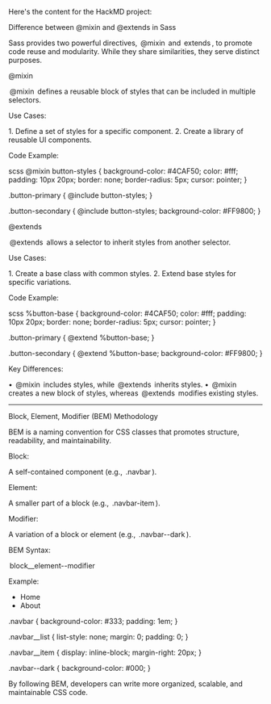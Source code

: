 Here's the content for the HackMD project:

Difference between @mixin and @extends in Sass

Sass provides two powerful directives, ⁠ @mixin ⁠ and ⁠ extends ⁠, to promote code reuse and modularity. While they share similarities, they serve distinct purposes.

@mixin

⁠ @mixin ⁠ defines a reusable block of styles that can be included in multiple selectors.

Use Cases:

1.⁠ ⁠Define a set of styles for a specific component.
2.⁠ ⁠Create a library of reusable UI components.

Code Example:

scss
@mixin button-styles {
  background-color: #4CAF50;
  color: #fff;
  padding: 10px 20px;
  border: none;
  border-radius: 5px;
  cursor: pointer;
}

.button-primary {
  @include button-styles;
}

.button-secondary {
  @include button-styles;
  background-color: #FF9800;
}


@extends

⁠ @extends ⁠ allows a selector to inherit styles from another selector.

Use Cases:

1.⁠ ⁠Create a base class with common styles.
2.⁠ ⁠Extend base styles for specific variations.

Code Example:

scss
%button-base {
  background-color: #4CAF50;
  color: #fff;
  padding: 10px 20px;
  border: none;
  border-radius: 5px;
  cursor: pointer;
}

.button-primary {
  @extend %button-base;
}

.button-secondary {
  @extend %button-base;
  background-color: #FF9800;
}


Key Differences:

•⁠  ⁠⁠ @mixin ⁠ includes styles, while ⁠ @extends ⁠ inherits styles.
•⁠  ⁠⁠ @mixin ⁠ creates a new block of styles, whereas ⁠ @extends ⁠ modifies existing styles.

---

Block, Element, Modifier (BEM) Methodology

BEM is a naming convention for CSS classes that promotes structure, readability, and maintainability.

Block:

A self-contained component (e.g., ⁠ .navbar ⁠).

Element:

A smaller part of a block (e.g., ⁠ .navbar-item ⁠).

Modifier:

A variation of a block or element (e.g., ⁠ .navbar--dark ⁠).

BEM Syntax:

⁠ block__element--modifier ⁠

Example:

<nav class="navbar">
  <ul class="navbar__list">
    <li class="navbar__item">Home</li>
    <li class="navbar__item">About</li>
  </ul>
</nav>



.navbar {
  background-color: #333;
  padding: 1em;
}

.navbar__list {
  list-style: none;
  margin: 0;
  padding: 0;
}

.navbar__item {
  display: inline-block;
  margin-right: 20px;
}

.navbar--dark {
  background-color: #000;
}


By following BEM, developers can write more organized, scalable, and maintainable CSS code.
